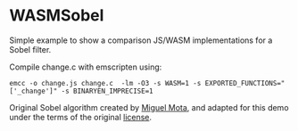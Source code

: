 # WASMSobel
Simple example to show a comparison JS/WASM implementations for a Sobel filter.

Compile change.c with emscripten using:

```emcc -o change.js change.c  -lm -O3 -s WASM=1 -s EXPORTED_FUNCTIONS="['_change']" -s BINARYEN_IMPRECISE=1```

Original Sobel algorithm created by [Miguel Mota](https://github.com/miguelmota/sobel), and adapted for this demo under the terms of the original [license](https://github.com/JasonWeathersby/WASMSobel/blob/master/SOBEL-LICENSE.md).
